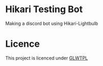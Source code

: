 # Hikari Testing Bot
 Making a discord bot using Hikari-Lightbulb

# Licence
 This project is licenced under [GLWTPL](https://github.com/ZeusAbhijeet/Hikari-Testing-Bot/blob/main/LICENCE)
